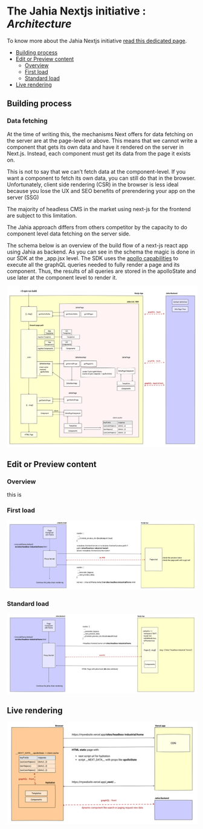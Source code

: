 # The Jahia Nextjs initiative : *Architecture*

To know more about the Jahia Nextjs initiative [read this dedicated page][initiative.md].

- [Building process](#building-process)
- [Edit or Preview content](#edit-or-preview-content)
  - [Overview](#overview)
  - [First load](#first-load)
  - [Standard load](#standard-load)
- [Live rendering](#live-rendering)

## Building process
### Data fetching
At the time of writing this, the mechanisms Next offers for data fetching on the server
are at the page-level or above. This means that we cannot write a component
that gets its own data and have it rendered on the server in Next.js.
Instead, each component must get its data from the page it exists on.

This is not to say that we can’t fetch data at the component-level.
If you want a component to fetch its own data, you can still do that in the browser.
Unfortunately, client side rendering (CSR) in the browser is less ideal because
you lose the UX and SEO benefits of prerendering your app on the server (SSG)

The majority of headless CMS in the market using next-js for the frontend are subject
to this limitation.

The Jahia approach differs from others competitor by the capacity to do
component level data fetching on the server side.

The schema below is an overview of the build flow of a next-js react app using Jahia as
backend.
As you can see in the schema the magic is done in our SDK at the _app.jsx level. The SDK
uses the [apollo capabilities][apollo-ssr] to execute all the graphQL queries needed to fully render
a page and its component. Thus, the results of all queries are stored in the apolloState 
and use later at the component level to render it.

![build]
## Edit or Preview content
### Overview
this is 
### First load
![editpreviewfirst]
### Standard load
![editpreviewsecond]
## Live rendering
![live]

[build]: ./images/architecture/build.png
[editpreviewfirst]: ./images/architecture/editpreviewfirst.png
[editpreviewsecond]: ./images/architecture/editpreviewsecond.png
[live]: ./images/architecture/live_flow.png


[apollo-ssr]:https://www.apollographql.com/docs/react/api/react/ssr/#rendertostringwithdata
[initiative.md]: ../README.md
